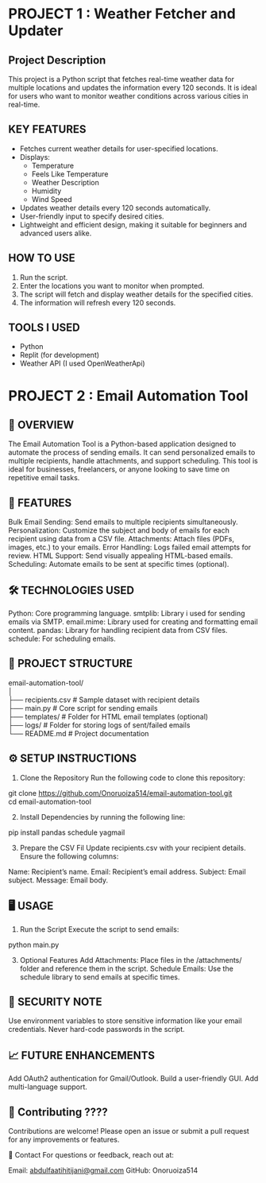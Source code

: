 # PROJECT 1 : Weather Fetcher and Updater

## Project Description
This project is a Python script that fetches real-time weather data for multiple locations and updates the information every 120 seconds. It is ideal for users who want to monitor weather conditions across various cities in real-time.

## KEY FEATURES 
- Fetches current weather details for user-specified locations.
- Displays:
  - Temperature
  - Feels Like Temperature
  - Weather Description
  - Humidity
  - Wind Speed
- Updates weather details every 120 seconds automatically.
- User-friendly input to specify desired cities.
- Lightweight and efficient design, making it suitable for beginners and advanced users alike.

## HOW TO USE
1. Run the script.
2. Enter the locations you want to monitor when prompted.
3. The script will fetch and display weather details for the specified cities.
4. The information will refresh every 120 seconds.

## TOOLS I USED
- Python
- Replit (for development) 
- Weather API (I used OpenWeatherApi)







# PROJECT 2 : Email Automation Tool

## 📜 OVERVIEW
The Email Automation Tool is a Python-based application designed to automate the process of sending emails. It can send personalized emails to multiple recipients, handle attachments, and support scheduling. This tool is ideal for businesses, freelancers, or anyone looking to save time on repetitive email tasks.

## 🚀 FEATURES
Bulk Email Sending: Send emails to multiple recipients simultaneously.
Personalization: Customize the subject and body of emails for each recipient using data from a CSV file.
Attachments: Attach files (PDFs, images, etc.) to your emails.
Error Handling: Logs failed email attempts for review.
HTML Support: Send visually appealing HTML-based emails.
Scheduling: Automate emails to be sent at specific times (optional).

## 🛠️ TECHNOLOGIES USED
Python: Core programming language.
smtplib: Library i used for sending emails via SMTP.
email.mime: Library used for creating and formatting email content.
pandas: Library for handling recipient data from CSV files.
schedule: For scheduling emails.

## 📂 PROJECT STRUCTURE
email-automation-tool/  
│  
├── recipients.csv          # Sample dataset with recipient details  
├── main.py                 # Core script for sending emails  
├── templates/              # Folder for HTML email templates (optional)  
├── logs/                   # Folder for storing logs of sent/failed emails  
└── README.md               # Project documentation  

## ⚙️ SETUP INSTRUCTIONS
1. Clone the Repository
Run the following code to clone this repository:

git clone https://github.com/Onoruoiza514/email-automation-tool.git  
cd email-automation-tool  

2. Install Dependencies by running the following line:

pip install pandas schedule yagmail  

3. Prepare the CSV Fil
Update recipients.csv with your recipient details. Ensure the following columns:

Name: Recipient’s name.
Email: Recipient’s email address.
Subject: Email subject.
Message: Email body.

## 🖥️ USAGE
1. Run the Script
Execute the script to send emails:

python main.py  

3. Optional Features
Add Attachments: Place files in the /attachments/ folder and reference them in the script.
Schedule Emails: Use the schedule library to send emails at specific times.

## 🔐 SECURITY NOTE
Use environment variables to store sensitive information like your email credentials.
Never hard-code passwords in the script.

## 📈 FUTURE ENHANCEMENTS
Add OAuth2 authentication for Gmail/Outlook.
Build a user-friendly GUI.
Add multi-language support.

## 🤝 Contributing ????
Contributions are welcome! Please open an issue or submit a pull request for any improvements or features.

📧 Contact
For questions or feedback, reach out at:

Email: abdulfaatihitijani@gmail.com
GitHub: Onoruoiza514
